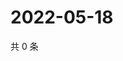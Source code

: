 # 2022-05-18

共 0 条

<!-- BEGIN WEIBO -->
<!-- 最后更新时间 Wed May 18 2022 01:14:35 GMT+0800 (China Standard Time) -->

<!-- END WEIBO -->
